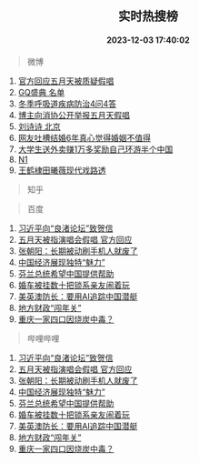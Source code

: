 <div align="center"><h2>实时热搜榜</h2><h4>2023-12-03 17:40:02</h4></div>

> 微博  

1. [官方回应五月天被质疑假唱](https://s.weibo.com/weibo?q=%23%E5%AE%98%E6%96%B9%E5%9B%9E%E5%BA%94%E4%BA%94%E6%9C%88%E5%A4%A9%E8%A2%AB%E8%B4%A8%E7%96%91%E5%81%87%E5%94%B1%23&t=31&band_rank=1&Refer=top)<br />
2. [GQ盛典 名单](https://s.weibo.com/weibo?q=GQ%E7%9B%9B%E5%85%B8%20%E5%90%8D%E5%8D%95&t=31&band_rank=2&Refer=top)<br />
3. [冬季呼吸道疾病防治4问4答](https://s.weibo.com/weibo?q=%23%E5%86%AC%E5%AD%A3%E5%91%BC%E5%90%B8%E9%81%93%E7%96%BE%E7%97%85%E9%98%B2%E6%B2%BB4%E9%97%AE4%E7%AD%94%23&t=31&band_rank=3&Refer=top)<br />
4. [博主向消协公开举报五月天假唱](https://s.weibo.com/weibo?q=%23%E5%8D%9A%E4%B8%BB%E5%90%91%E6%B6%88%E5%8D%8F%E5%85%AC%E5%BC%80%E4%B8%BE%E6%8A%A5%E4%BA%94%E6%9C%88%E5%A4%A9%E5%81%87%E5%94%B1%23&t=31&band_rank=4&Refer=top)<br />
5. [刘诗诗 北京](https://s.weibo.com/weibo?q=%E5%88%98%E8%AF%97%E8%AF%97%20%E5%8C%97%E4%BA%AC&t=31&band_rank=5&Refer=top)<br />
6. [网友吐槽结婚6年真心觉得婚姻不值得](https://s.weibo.com/weibo?q=%23%E7%BD%91%E5%8F%8B%E5%90%90%E6%A7%BD%E7%BB%93%E5%A9%9A6%E5%B9%B4%E7%9C%9F%E5%BF%83%E8%A7%89%E5%BE%97%E5%A9%9A%E5%A7%BB%E4%B8%8D%E5%80%BC%E5%BE%97%23&t=31&band_rank=6&Refer=top)<br />
7. [大学生送外卖赚1万多奖励自己环游半个中国](https://s.weibo.com/weibo?q=%23%E5%A4%A7%E5%AD%A6%E7%94%9F%E9%80%81%E5%A4%96%E5%8D%96%E8%B5%9A1%E4%B8%87%E5%A4%9A%E5%A5%96%E5%8A%B1%E8%87%AA%E5%B7%B1%E7%8E%AF%E6%B8%B8%E5%8D%8A%E4%B8%AA%E4%B8%AD%E5%9B%BD%23&t=31&band_rank=7&Refer=top)<br />
8. [N1](https://s.weibo.com/weibo?q=N1&t=31&band_rank=8&Refer=top)<br />
9. [王鹤棣田曦薇现代戏路透](https://s.weibo.com/weibo?q=%23%E7%8E%8B%E9%B9%A4%E6%A3%A3%E7%94%B0%E6%9B%A6%E8%96%87%E7%8E%B0%E4%BB%A3%E6%88%8F%E8%B7%AF%E9%80%8F%23&t=31&band_rank=9&Refer=top)<br />

> 知乎  


> 百度  

1. [习近平向“良渚论坛”致贺信](https://www.baidu.com/s?wd=%E4%B9%A0%E8%BF%91%E5%B9%B3%E5%90%91%E2%80%9C%E8%89%AF%E6%B8%9A%E8%AE%BA%E5%9D%9B%E2%80%9D%E8%87%B4%E8%B4%BA%E4%BF%A1&sa=fyb_news&rsv_dl=fyb_news)<br />
2. [五月天被指演唱会假唱 官方回应](https://www.baidu.com/s?wd=%E4%BA%94%E6%9C%88%E5%A4%A9%E8%A2%AB%E6%8C%87%E6%BC%94%E5%94%B1%E4%BC%9A%E5%81%87%E5%94%B1+%E5%AE%98%E6%96%B9%E5%9B%9E%E5%BA%94&sa=fyb_news&rsv_dl=fyb_news)<br />
3. [张朝阳：长期被动刷手机人就废了](https://www.baidu.com/s?wd=%E5%BC%A0%E6%9C%9D%E9%98%B3%EF%BC%9A%E9%95%BF%E6%9C%9F%E8%A2%AB%E5%8A%A8%E5%88%B7%E6%89%8B%E6%9C%BA%E4%BA%BA%E5%B0%B1%E5%BA%9F%E4%BA%86&sa=fyb_news&rsv_dl=fyb_news)<br />
4. [中国经济展现独特“魅力”](https://www.baidu.com/s?wd=%E4%B8%AD%E5%9B%BD%E7%BB%8F%E6%B5%8E%E5%B1%95%E7%8E%B0%E7%8B%AC%E7%89%B9%E2%80%9C%E9%AD%85%E5%8A%9B%E2%80%9D&sa=fyb_news&rsv_dl=fyb_news)<br />
5. [芬兰总统希望中国提供帮助](https://www.baidu.com/s?wd=%E8%8A%AC%E5%85%B0%E6%80%BB%E7%BB%9F%E5%B8%8C%E6%9C%9B%E4%B8%AD%E5%9B%BD%E6%8F%90%E4%BE%9B%E5%B8%AE%E5%8A%A9&sa=fyb_news&rsv_dl=fyb_news)<br />
6. [婚车被挂数十把锁系亲友闹着玩](https://www.baidu.com/s?wd=%E5%A9%9A%E8%BD%A6%E8%A2%AB%E6%8C%82%E6%95%B0%E5%8D%81%E6%8A%8A%E9%94%81%E7%B3%BB%E4%BA%B2%E5%8F%8B%E9%97%B9%E7%9D%80%E7%8E%A9&sa=fyb_news&rsv_dl=fyb_news)<br />
7. [美英澳防长：要用AI追踪中国潜艇](https://www.baidu.com/s?wd=%E7%BE%8E%E8%8B%B1%E6%BE%B3%E9%98%B2%E9%95%BF%EF%BC%9A%E8%A6%81%E7%94%A8AI%E8%BF%BD%E8%B8%AA%E4%B8%AD%E5%9B%BD%E6%BD%9C%E8%89%87&sa=fyb_news&rsv_dl=fyb_news)<br />
8. [地方财政“闯年关”](https://www.baidu.com/s?wd=%E5%9C%B0%E6%96%B9%E8%B4%A2%E6%94%BF%E2%80%9C%E9%97%AF%E5%B9%B4%E5%85%B3%E2%80%9D&sa=fyb_news&rsv_dl=fyb_news)<br />
9. [重庆一家四口因烧炭中毒？](https://www.baidu.com/s?wd=%E9%87%8D%E5%BA%86%E4%B8%80%E5%AE%B6%E5%9B%9B%E5%8F%A3%E5%9B%A0%E7%83%A7%E7%82%AD%E4%B8%AD%E6%AF%92%EF%BC%9F&sa=fyb_news&rsv_dl=fyb_news)<br />

> 哔哩哔哩  

1. [习近平向“良渚论坛”致贺信](https://www.baidu.com/s?wd=%E4%B9%A0%E8%BF%91%E5%B9%B3%E5%90%91%E2%80%9C%E8%89%AF%E6%B8%9A%E8%AE%BA%E5%9D%9B%E2%80%9D%E8%87%B4%E8%B4%BA%E4%BF%A1&sa=fyb_news&rsv_dl=fyb_news)<br />
2. [五月天被指演唱会假唱 官方回应](https://www.baidu.com/s?wd=%E4%BA%94%E6%9C%88%E5%A4%A9%E8%A2%AB%E6%8C%87%E6%BC%94%E5%94%B1%E4%BC%9A%E5%81%87%E5%94%B1+%E5%AE%98%E6%96%B9%E5%9B%9E%E5%BA%94&sa=fyb_news&rsv_dl=fyb_news)<br />
3. [张朝阳：长期被动刷手机人就废了](https://www.baidu.com/s?wd=%E5%BC%A0%E6%9C%9D%E9%98%B3%EF%BC%9A%E9%95%BF%E6%9C%9F%E8%A2%AB%E5%8A%A8%E5%88%B7%E6%89%8B%E6%9C%BA%E4%BA%BA%E5%B0%B1%E5%BA%9F%E4%BA%86&sa=fyb_news&rsv_dl=fyb_news)<br />
4. [中国经济展现独特“魅力”](https://www.baidu.com/s?wd=%E4%B8%AD%E5%9B%BD%E7%BB%8F%E6%B5%8E%E5%B1%95%E7%8E%B0%E7%8B%AC%E7%89%B9%E2%80%9C%E9%AD%85%E5%8A%9B%E2%80%9D&sa=fyb_news&rsv_dl=fyb_news)<br />
5. [芬兰总统希望中国提供帮助](https://www.baidu.com/s?wd=%E8%8A%AC%E5%85%B0%E6%80%BB%E7%BB%9F%E5%B8%8C%E6%9C%9B%E4%B8%AD%E5%9B%BD%E6%8F%90%E4%BE%9B%E5%B8%AE%E5%8A%A9&sa=fyb_news&rsv_dl=fyb_news)<br />
6. [婚车被挂数十把锁系亲友闹着玩](https://www.baidu.com/s?wd=%E5%A9%9A%E8%BD%A6%E8%A2%AB%E6%8C%82%E6%95%B0%E5%8D%81%E6%8A%8A%E9%94%81%E7%B3%BB%E4%BA%B2%E5%8F%8B%E9%97%B9%E7%9D%80%E7%8E%A9&sa=fyb_news&rsv_dl=fyb_news)<br />
7. [美英澳防长：要用AI追踪中国潜艇](https://www.baidu.com/s?wd=%E7%BE%8E%E8%8B%B1%E6%BE%B3%E9%98%B2%E9%95%BF%EF%BC%9A%E8%A6%81%E7%94%A8AI%E8%BF%BD%E8%B8%AA%E4%B8%AD%E5%9B%BD%E6%BD%9C%E8%89%87&sa=fyb_news&rsv_dl=fyb_news)<br />
8. [地方财政“闯年关”](https://www.baidu.com/s?wd=%E5%9C%B0%E6%96%B9%E8%B4%A2%E6%94%BF%E2%80%9C%E9%97%AF%E5%B9%B4%E5%85%B3%E2%80%9D&sa=fyb_news&rsv_dl=fyb_news)<br />
9. [重庆一家四口因烧炭中毒？](https://www.baidu.com/s?wd=%E9%87%8D%E5%BA%86%E4%B8%80%E5%AE%B6%E5%9B%9B%E5%8F%A3%E5%9B%A0%E7%83%A7%E7%82%AD%E4%B8%AD%E6%AF%92%EF%BC%9F&sa=fyb_news&rsv_dl=fyb_news)<br />
